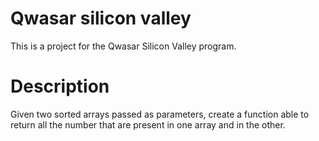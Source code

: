 # Qwasar silicon valley

This is a project for the Qwasar Silicon Valley program.

# Description
Given two sorted arrays passed as parameters,
create a function able to return all the number that are present
in one array and in the other.
